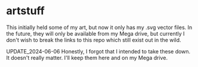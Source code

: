 # artstuff
This initially held some of my art, but now it only has my .svg vector files. In the future, they will only be available from my Mega drive, but currently I don't wish to break the links to this repo which still exist out in the wild.

UPDATE_2024-06-06
Honestly, I forgot that I intended to take these down. It doesn't really matter. I'll keep them here and on my Mega drive.

